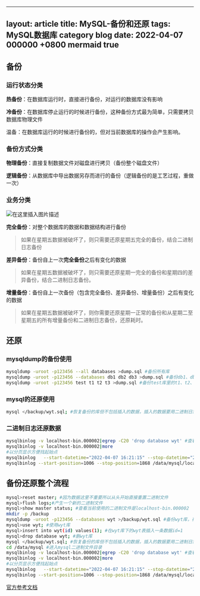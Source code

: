
---
layout: article
title: MySQL-备份和还原
tags: MySQL数据库
category blog
date: 2022-04-07 000000 +0800
mermaid true
---


## 备份

### 运行状态分类

**热备份**：在数据库运行时，直接进行备份，对运行的数据库没有影响

**冷备份**：在数据库停止运行的时候进行备份，这种备份方式最为简单，只需要拷贝数据库物理文件

温备：在数据库运行的时候进行备份的，但对当前数据库的操作会产生影响。

### 备份方式分类

**物理备份**：直接复制数据文件对磁盘进行拷贝（备份整个磁盘文件）

**逻辑备份**：从数据库中导出数据另存而进行的备份（逻辑备份的是工艺过程，重做一次）

### 业务分类
![在这里插入图片描述](https://img-blog.csdnimg.cn/b477b439330b458f89d256dbaaba93e7.png?x-oss-process=image/watermark,type_d3F5LXplbmhlaQ,shadow_50,text_Q1NETiBAeXV0YW9fNTE3,size_17,color_FFFFFF,t_70,g_se,x_16)

**完全备份**：对整个数据库的数据和数据结构进行备份

> 如果在星期五数据被破坏了，则只需要还原星期五完全的备份，结合二进制日志备份

 
 **差异备份**：备份自上一次**完全备份**之后有变化的数据

>  如果在星期五数据被破坏了，则只需要还原星期一完全的备份和星期四的差异备份，结合二进制日志备份。

 
  **增量备份**：备份自上一次备份（包含完全备份、差异备份、增量备份）之后有变化的数据

>   如果在星期五数据被破坏了，则你需要还原星期一正常的备份和从星期二至星期五的所有增量备份和二进制日志备份，还原耗时。

## 还原
### mysqldump的备份使用
```bash
mysqldump -uroot -p123456 --all databases >dump.sql #备份所有库
mysqldump -uroot -p123456 --databases db1 db2 db3 >dump.sql #备份db1、db2、db3库
mysqldump -uroot -p123456 test t1 t2 t3 >dump.sql #备份test库里的t1、t2、t3表
```

### mysql的还原使用

```bash
mysql </backup/wyt.sql; #恢复备份的库但不包括插入的数据，插入的数据要用二进制日志恢复。
```
### 二进制日志还原数据

```bash
mysqlbinlog -v localhost-bin.000002|egrep -C20 'drop database wyt' #查看删库前后20行操作，主要看前,egrep -B20,找结束点
mysqlbinlog -v localhost-bin.000002|more
#以分页显示方便找起始点
mysqlbinlog   --start-datetime="2022-04-07 16:21:15" --stop-datetime="2022-04-27 16:35:14" /data/mysql/localhost-bin.000002| mysql -uroot -p123456 #时间点恢复
mysqlbinlog --start-position=1006 --stop-position=1868 /data/mysql/localhost-bin.000002| mysql -u root -p123456 #位置点恢复
```

## 备份还原整个流程
```bash
mysql>reset master; #因为数据这里不重要所以从头开始直接重置二进制文件
mysql>flush logs;#产生一个新的二进制文件
mysql>show master status; #查看当前使用的二进制文件是localhost-bin.000002 
mkdir -p /backup
mysqldump -uroot -p123456 --databases wyt >/backup/wyt.sql #备份wyt库，存到/backup目录下名字为wyt.sql
mysql>use wyt; #使用wyt库
mysql>insert into wyt(id) values(1); #在wyt库下的wyt表插入一条数据id=1
mysql>drop database wyt; #删wyt库
mysql </backup/wyt.sql; #恢复备份的库但不包括插入的数据，插入的数据要用二进制日志恢复。
cd /data/mysql #进入mysql二进制文件目录
mysqlbinlog -v localhost-bin.000002|egrep -C20 'drop database wyt' #查看删库前后20行操作，主要看前,egrep -B20,找结束点
mysqlbinlog -v localhost-bin.000002|more
#以分页显示方便找起始点
mysqlbinlog   --start-datetime="2022-04-07 16:21:15" --stop-datetime="2022-04-27 16:35:14" /data/mysql/localhost-bin.000002| mysql -uroot -p123456 #时间点恢复
mysqlbinlog --start-position=1006 --stop-position=1868 /data/mysql/localhost-bin.000002| mysql -u root -p123456 #位置点恢复
```
[官方参考文档](https://dev.mysql.com/doc/refman/5.7/en/point-in-time-recovery-positions.html)
